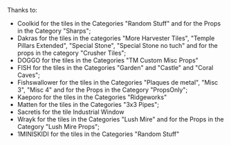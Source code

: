 Thanks to:
- Coolkid for the tiles in the Categories "Random Stuff" and for the Props in the Category "Sharps";
- Dakras for the tiles in the categories "More Harvester Tiles", "Temple Pillars Extended", "Special Stone", "Special Stone no tuch" and for the props in the category "Crusher Tiles";
- DOGGO for the tiles in the Categories "TM Custom Misc Props"
- FISH for the tiles in the Categories "Garden" and "Castle" and "Coral Caves";
- Fishswallower for the tiles in the Categories "Plaques de metal", "Misc 3", "Misc 4" and for the Props in the Category "PropsOnly";
- Kaeporo for the tiles in the Categories "Ridgeworks"
- Matten for the tiles in the Categories "3x3 Pipes";
- Sacretis for the tile Industrial Window
- Wrayk for the tiles in the Categories "Lush Mire" and for the Props in the Category "Lush Mire Props";
- 1MINISKIDI for the tiles in the Categories "Random Stuff"

